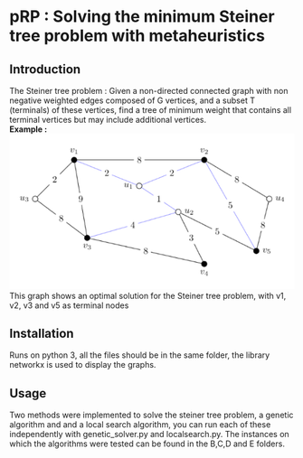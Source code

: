 # pRP : Solving the minimum Steiner tree problem with metaheuristics
## Introduction
The Steiner tree problem : Given a non-directed connected graph with non negative weighted edges composed of G vertices, 
and a subset T (terminals) of these vertices, find a tree of minimum weight that contains all terminal vertices but may include additional vertices.  
**Example :**  
![alt text](https://raw.githubusercontent.com/gualt1995/pRP/master/report/Graph_Example.PNG)  
This graph shows an optimal solution for the Steiner tree problem, with v1, v2, v3 and v5 as terminal nodes
## Installation
Runs on python 3, all the files should be in the same folder, the library networkx is used to display the graphs.
## Usage
Two methods were implemented to solve the steiner tree problem, a genetic algorithm and and a local search algorithm, 
you can run each of these independently with genetic_solver.py and localsearch.py. The instances on which the algorithms were tested can be 
found in the B,C,D and E folders.

